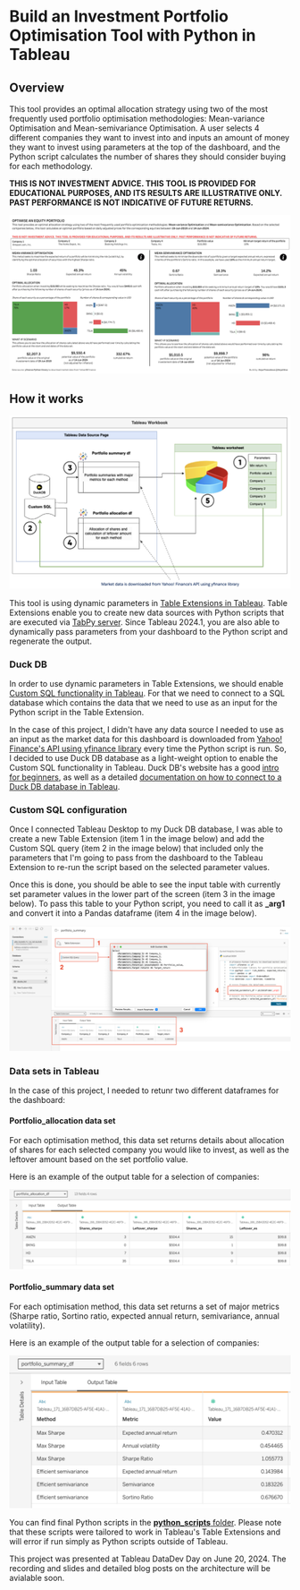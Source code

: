 # Build an Investment Portfolio Optimisation Tool with Python in Tableau
## Overview
This tool provides an optimal allocation strategy using two of the most frequently used portfolio optimisation methodologies: Mean-variance Optimisation and Mean-semivariance Optimisation. A user selects 4 different companies they want to invest into and inputs an amount of money they want to invest using parameters at the top of the dashboard, and the Python script calculates the number of shares they should consider buying for each methodology. 

**THIS IS NOT INVESTMENT ADVICE. THIS TOOL IS PROVIDED FOR EDUCATIONAL PURPOSES, AND ITS RESULTS ARE ILLUSTRATIVE ONLY. PAST PERFORMANCE IS NOT INDICATIVE OF FUTURE RETURNS.**

![dashboard](images/dashboard.png)
## How it works

![architecture_order](images/architecture_order.png)

This tool is using dynamic parameters in [Table Extensions in Tableau](https://help.tableau.com/current/online/en-us/tc_table_extensions.htm). Table Extensions enable you to create new data sources with Python scripts that are executed via [TabPy server](https://www.tableau.com/developer/tools/python-integration-tabpy). Since Tableau 2024.1, you are also able to dynamically pass parameters from your dashboard to the Python script and regenerate the output. 

### Duck DB
In order to use dynamic parameters in Table Extensions, we should enable [Custom SQL functionality in Tableau](https://help.tableau.com/current/pro/desktop/en-us/customsql.htm). For that we need to connect to a SQL database which contains the data that we need to use as an input for the Python script in the Table Extension. 

In the case of this project, I didn't have any data source I needed to use as an input as the market data for this dashboard is downloaded from [Yahoo! Finance's API using yfinance library](https://github.com/ranaroussi/yfinance/tree/main) every time the Python script is run. So, I decided to use Duck DB database as a light-weight option to enable the Custom SQL functionality in Tableau. Duck DB's website has a good [intro for beginners](https://motherduck.com/blog/duckdb-tutorial-for-beginners/), as well as a detailed [documentation on how to connect to a Duck DB database in Tableau](https://duckdb.org/docs/guides/data_viewers/tableau.html). 

### Custom SQL configuration
Once I connected Tableau Desktop to my Duck DB database, I was able to create a new Table Extension (item 1 in the image below) and add the Custom SQL query (item 2 in the image below) that included only the parameters that I'm going to pass from the dashboard to the Tableau Extension to re-run the script based on the selected parameter values. 

Once this is done, you should be able to see the input table with currently set parameter values in the lower part of the screen (item 3 in the image below). To pass this table to your Python script, you need to call it as **_arg1** and convert it into a Pandas dataframe (item 4 in the image below).

![custom_sql](images/custom_sql.png)

### Data sets in Tableau

In the case of this project, I needed to retunr two different dataframes for the dashboard:
#### Portfolio_allocation data set

For each optimisation method, this data set returns details about allocation of shares for each selected company you would like to invest, as well as the leftover amount based on the set portfolio value. 

Here is an example of the output table for a selection of companies:

![portfolio_allocation](images/portfolio_allocation_sample.png)

#### Portfolio_summary data set

For each optimisation method, this data set returns a set of major metrics (Sharpe ratio, Sortino ratio, expected annual return, semivariance, annual volatility). 

Here is an example of the output table for a selection of companies:

![portfolio_summary](images/portfolio_summary_sample.png)

You can find final Python scripts in the [**python_scripts** folder](https://github.com/anyalitica/tableau-table-extensions-portfolio-optimization/tree/main/python_scripts). Please note that these scripts were tailored to work in Tableau's Table Extensions and will error if run simply as Python scripts outside of Tableau. 

This project was presented at Tableau DataDev Day on June 20, 2024. The recording and slides and detailed blog posts on the architecture will be avialable soon.
